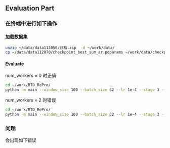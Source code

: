 ## Evaluation Part

### 在终端中进行如下操作

#### 加载数据集

``` bash
unzip ~/data/data112050/归档.zip  -d ~/work/data/
cp ~/data/data112070/checkpoint_best_sum_ar.pdparams ~/work/data/checkpoint_best_sum_ar.pdparams
```

#### Evaluate

num_workers = 0 时正确

```  bash
cd ~/work/RTD_RePro/
python -m main --window_size 100 --batch_size 32 --lr 1e-4 --stage 3 --epochs 20 --num_queries 32 --point_prob_normalize --eval --resume ../data/checkpoint_best_sum_ar.pdparams --feature_path ../data/I3D_features --tem_path ../data/TEM_scores
```

num_workers = 2 时错误

```bash
cd ~/work/RTD_RePro/
python -m main --window_size 100 --batch_size 32 --lr 1e-4 --stage 3 --epochs 20 --num_queries 32 --point_prob_normalize --eval --resume ../data/checkpoint_best_sum_ar.pdparams --feature_path ../data/I3D_features --tem_path ../data/TEM_scores --num_workers 2
```

### 问题

会出现如下错误